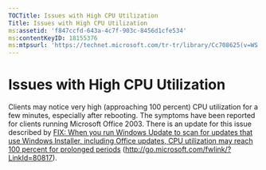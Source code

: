 ```yaml
---
TOCTitle: Issues with High CPU Utilization
Title: Issues with High CPU Utilization
ms:assetid: 'f847ccfd-643a-4c7f-903c-8456d1cfe534'
ms:contentKeyID: 18155376
ms:mtpsurl: 'https://technet.microsoft.com/tr-tr/library/Cc708625(v=WS.10)'
---
```


Issues with High CPU Utilization
================================

Clients may notice very high (approaching 100 percent) CPU utilization for a few minutes, especially after rebooting. The symptoms have been reported for clients running Microsoft Office 2003. There is an update for this issue described by [FIX: When you run Windows Update to scan for updates that use Windows Installer, including Office updates, CPU utilization may reach 100 percent for prolonged periods](http://go.microsoft.com/fwlink/?linkid=80817) (http://go.microsoft.com/fwlink/?LinkId=80817).
